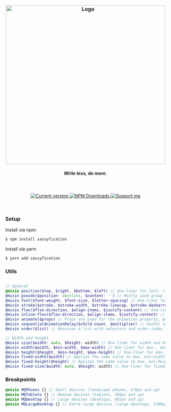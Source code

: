 <br>
<h3 align="center">
   <img width="500px" src="https://user-images.githubusercontent.com/30767528/55688316-64e1a300-5977-11e9-9e6d-280b6a41b545.png" alt="Logo">
   <h5 align="center">Write less, do more.</h5>
</h3>

<br>
<p align="center">
   <a href="https://www.npmjs.com/package/sassyfication">
       <img alt="Current version" src="https://img.shields.io/badge/version-0.0.1-536dc6.svg?style=popout-square">
   </a>
   <a href="https://www.npmjs.com/package/sassyfication">
       <img alt="NPM Downloads" src="https://img.shields.io/npm/dm/sassyfication.svg?style=popout-square&color=C6538C">
   </a>
   <a href="https://www.patreon.com/simonwep">
       <img alt="Support me" src="https://img.shields.io/badge/patreon-support%20me-9f53c6.svg?style=popout-square">
   </a>
</p>
<br>

### Setup

Install via npm:
```bash
$ npm install sassyfication
```
Install via yarn:

```bash
$ yarn add sassyfication
```

### Utils
```scss

// General
@mixin position($top, $right, $bottom, $left) // One-liner for left, right, bottom, left
@mixin pseudo($position: absolute, $content: '') // Mostly used group in pseudo-elements
@mixin font($font-weight, $font-size, $letter-spacing) // One-liner for font styling
@mixin stroke($stroke, $stroke-width, $stroke-linecap, $stroke-dasharray, $stroke-dashoffset) // One-liner for SVG styles
@mixin flex($flex-direction, $align-items, $justify-content) // One-liner for basic flex initialization
@mixin inline-flex($flex-direction, $align-items, $justify-content) // One-liner for basic inline-flex initialization
@mixin animate($props) // Props are used for the animation property, @content as keyframes
@mixin sequentialAnimationDelay($child-count, $multiplier) // Useful to animate a specific amount of childrens in sequence
@mixin order($list) // Receives a list with selectors and order-index for flex elements. 

// Width and height
@mixin size($width: auto, $height: width) // One-liner for width and height
@mixin width($width, $min-width, $max-width) // One-liner for max-, min- width (and width)
@mixin height($height, $min-height, $max-height) // One-liner for max-, min- height (and height)
@mixin fixed-width($width) // Applies the same value to max, min-width and width
@mixin fixed-height($height) // Applies the same value to max, min-height and height
@mixin fixed-size($width: auto, $height: width) // One-liner for fixed-width and fixed-height
```

### Breakpoints
```scss
@mixin MQPhones {} // Small devices (landscape phones, 576px and up)
@mixin MQTablets {} // Medium devices (tablets, 768px and up)
@mixin MQDesktop {} // Large devices (desktops, 992px and up)
@mixin MQLargeDesktop {} // Extra large devices (large desktops, 1200px and up)
```

